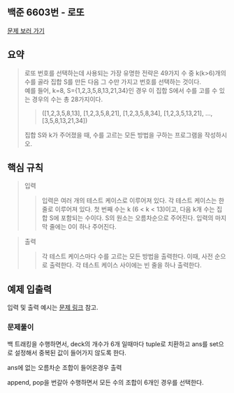 ## 백준 6603번 - 로또

[문제 보러 가기](https://www.acmicpc.net/problem/6603)

## 요약

> 로또 번호를 선택하는데 사용되는 가장 유명한 전략은 49가지 수 중 k(k>6)개의 수를 골라 집합 S를 만든 다음 그 수만 가지고 번호를 선택하는 것이다.  
> 예를 들어, k=8, S={1,2,3,5,8,13,21,34}인 경우 이 집합 S에서 수를 고를 수 있는 경우의 수는 총 28가지이다.
>
> > ([1,2,3,5,8,13], [1,2,3,5,8,21], [1,2,3,5,8,34], [1,2,3,5,13,21], ..., [3,5,8,13,21,34])
>
> 집합 S와 k가 주어졌을 때, 수를 고르는 모든 방법을 구하는 프로그램을 작성하시오.

## 핵심 규칙

> 입력
>
> > 입력은 여러 개의 테스트 케이스로 이루어져 있다.
> > 각 테스트 케이스는 한 줄로 이루어져 있다.
> > 첫 번째 수는 k (6 < k < 13)이고, 다음 k개 수는 집합 S에 포함되는 수이다.
> > S의 원소는 오름차순으로 주어진다.
> > 입력의 마지막 줄에는 0이 하나 주어진다.

> 출력
>
> > 각 테스트 케이스마다 수를 고르는 모든 방법을 출력한다.
> > 이때, 사전 순으로 출력한다.
> > 각 테스트 케이스 사이에는 빈 줄을 하나 출력한다.

## 예제 입출력

입력 및 출력 예시는 [문제 링크](https://www.acmicpc.net/problem/6603) 참고.

### 문제풀이

백 트래킹을 수행하면서, deck의 개수가 6개 일때마다 tuple로 치환하고 ans를 set으로 설정해서 중복된 값이 들어가지 않도록 한다.

ans에 없는 오름차순 조합이 들어온경우 출력

append, pop을 번갈아 수행하면서 모든 수의 조합이 6개인 경우를 선택한다.
